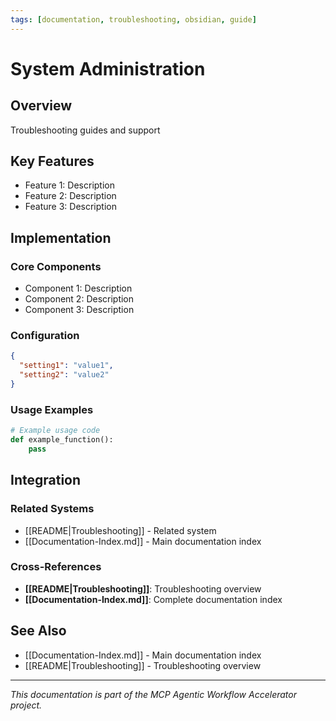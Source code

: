 ```yaml
---
tags: [documentation, troubleshooting, obsidian, guide]
---
```

# System Administration

## Overview

Troubleshooting guides and support

## Key Features

- Feature 1: Description
- Feature 2: Description  
- Feature 3: Description

## Implementation

### Core Components

- Component 1: Description
- Component 2: Description
- Component 3: Description

### Configuration

```json
{
  "setting1": "value1",
  "setting2": "value2"
}
```

### Usage Examples

```python
# Example usage code
def example_function():
    pass
```

## Integration

### Related Systems

- [[README|Troubleshooting]] - Related system
- [[Documentation-Index.md]] - Main documentation index

### Cross-References

- **[[README|Troubleshooting]]**: Troubleshooting overview
- **[[Documentation-Index.md]]**: Complete documentation index

## See Also

- [[Documentation-Index.md]] - Main documentation index
- [[README|Troubleshooting]] - Troubleshooting overview

---

*This documentation is part of the MCP Agentic Workflow Accelerator project.*
